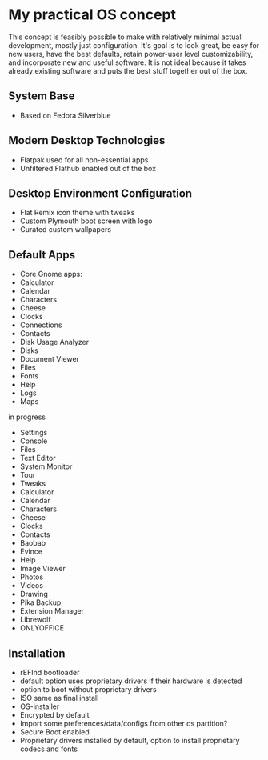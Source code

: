 # My practical OS concept
This concept is feasibly possible to make with relatively minimal actual development, mostly just configuration. It's goal is to look great, be easy for new users, have the best defaults, retain power-user level customizability, and incorporate new and useful software. It is not ideal because it takes already existing software and puts the best stuff together out of the box.
## System Base
* Based on Fedora Silverblue

## Modern Desktop Technologies
* Flatpak used for all non-essential apps
* Unfiltered Flathub enabled out of the box

## Desktop Environment Configuration
* Flat Remix icon theme with tweaks
* Custom Plymouth boot screen with logo
* Curated custom wallpapers

## Default Apps
* Core Gnome apps:
* Calculator
* Calendar
* Characters
* Cheese
* Clocks
* Connections
* Contacts
* Disk Usage Analyzer
* Disks
* Document Viewer
* Files
* Fonts
* Help
* Logs
* Maps

in progress
* Settings
* Console
* Files
* Text Editor
* System Monitor
* Tour
* Tweaks
* Calculator
* Calendar
* Characters
* Cheese
* Clocks
* Contacts
* Baobab
* Evince
* Help
* Image Viewer
* Photos
* Videos
* Drawing
* Pika Backup
* Extension Manager
* Librewolf
* ONLYOFFICE
## Installation
* rEFInd bootloader
* default option uses proprietary drivers if their hardware is detected
* option to boot without proprietary drivers
* ISO same as final install
* OS-installer
* Encrypted by default
* Import some preferences/data/configs from other os partition?
* Secure Boot enabled
* Proprietary drivers installed by default, option to install proprietary codecs and fonts
